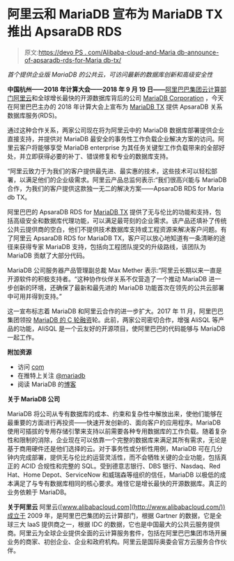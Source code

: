 # 阿里云和 MariaDB 宣布为 MariaDB TX 推出 ApsaraDB RDS

> 原文:[https://devo PS . com/Alibaba-cloud-and-Maria db-announce-of-apsaradb-rds-for-Maria db-tx/](https://devops.com/alibaba-cloud-and-mariadb-announce-the-launch-of-apsaradb-rds-for-mariadb-tx/)

*首个提供企业版 MariaDB 的公共云，可访问最新的数据库创新和高级安全性*

**中国杭州——2018 年计算大会——2018 年 9 月 19 日——**[阿里巴巴集团云计算部门阿里云](https://www.alibabacloud.com/)和全球增长最快的开源数据库背后的公司 [MariaDB Corporation](https://mariadb.com/) ，今天在阿里巴巴主办的 2018 年计算大会上宣布为 [MariaDB TX](https://mariadb.com/products/solutions/oltp-database-tx) 提供 ApsaraDB 关系数据库服务(RDS)。

通过这种合作关系，两家公司现在将为阿里云中的 MariaDB 数据库部署提供企业直接支持，并提供对 MariaDB 最安全的事务性工作负载企业解决方案的访问。阿里云客户将能够享受 MariaDB enterprise 为其任务关键型工作负载带来的全部好处，并立即获得必要的补丁、错误修复和专业的数据库支持。

“阿里云致力于为我们的客户提供最先进、最实惠的技术，这些技术可以轻松部署，以满足他们的企业级需求。阿里云产品总监何表示:“我们很高兴能与 MariaDB 合作，为我们的客户提供这款独一无二的解决方案——ApsaraDB RDS for Maria db TX。

阿里巴巴的 ApsaraDB RDS for [MariaDB TX](https://mariadb.com/products/solutions/oltp-database-tx) 提供了无与伦比的功能和支持，包括高级安全和数据库代理功能，可以满足最苛刻的企业需求。该产品还填补了传统公共云提供商的空白，他们不提供技术数据库支持或工程资源来解决客户问题。有了阿里云 ApsaraDB RDS for MariaDB TX，客户可以放心地知道有一条清晰的途径来获得专家 MariaDB 支持，包括向工程团队提交的升级路线，该团队为 MariaDB 贡献了大部分代码。

MariaDB 公司服务器产品管理副总裁 Max Mether 表示:“阿里云长期以来一直是开源软件的积极支持者。“这种协作伙伴关系不仅营造了一个推动 MariaDB 进一步创新的环境，还确保了最新和最先进的 MariaDB 功能首次在领先的公共云部署中可用并得到支持。”

这一宣布标志着 MariaDB 和阿里云合作的进一步扩大。2017 年 11 月，阿里巴巴集团领投 [MariaDB 的 C 轮融资](https://mariadb.com/about-us/newsroom/press-releases/mariadb-completes-series-c-funding-led-alibaba-group-finishing)轮。此前，两家公司密切合作，增强 AliSQL 等产品的功能，AliSQL 是一个云友好的开源项目，使阿里巴巴的代码能够与 MariaDB 一起工作。

**附加资源**

*   访问 [com](https://www.mariadb.com/)
*   在推特上关注 [@mariadb](https://twitter.com/mariadb)
*   阅读 MariaDB 的[博客](https://mariadb.com/resources/blog)

**关于 MariaDB 公司**

MariaDB 将公司从专有数据库的成本、约束和复杂性中解放出来，使他们能够在最重要的方面进行再投资——快速开发创新的、面向客户的应用程序。MariaDB 使用可插拔的专用存储引擎来支持以前需要各种专用数据库的工作负载。随着复杂性和限制的消除，企业现在可以依靠一个完整的数据库来满足其所有需求，无论是基于商用硬件还是他们选择的云。对于事务性或分析性用例，MariaDB 可在几分钟内完成部署，提供无与伦比的运营灵活性，而不会牺牲关键的企业功能，包括真正的 ACID 合规性和完整的 SQL。受到德意志银行、DBS 银行、Nasdaq、Red Hat、Home Depot、ServiceNow 和威瑞森等组织的信任，MariaDB 以极低的成本满足了与专有数据库相同的核心要求。难怪它是增长最快的开源数据库。真正的业务依赖于 MariaDB。

**关于阿里云**
阿里云([www.alibabacloud.com](http://www.alibabacloud.com/))成立于 2009 年，是阿里巴巴集团的云计算部门，根据 Gartner 的数据，它是全球三大 IaaS 提供商之一，根据 IDC 的数据，它也是中国最大的公共云服务提供商。阿里云为全球企业提供全面的云计算服务套件，包括在阿里巴巴集团市场开展业务的商家、初创企业、企业和政府机构。阿里云是国际奥委会官方云服务合作伙伴。